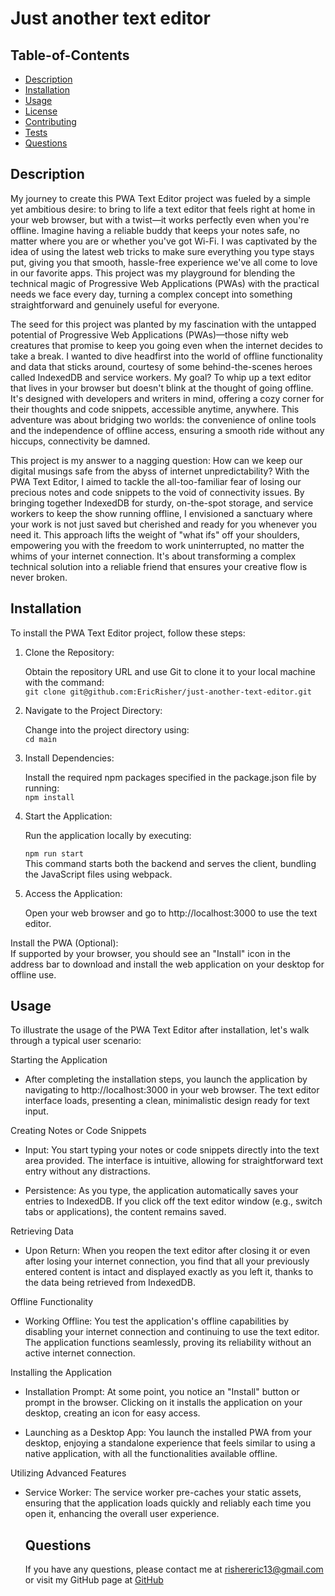 
  # Just another text editor

   ## Table-of-Contents

  * [Description](#description)
  * [Installation](#installation)
  * [Usage](#usage)
  * [License](#license)
  * [Contributing](#contributing)
  * [Tests](#tests)
  * [Questions](#questions)
 

  ## Description
My journey to create this PWA Text Editor project was fueled by a simple yet ambitious desire: to bring to life a text editor that feels right at home in your web browser, but with a twist—it works perfectly even when you're offline. Imagine having a reliable buddy that keeps your notes safe, no matter where you are or whether you've got Wi-Fi. I was captivated by the idea of using the latest web tricks to make sure everything you type stays put, giving you that smooth, hassle-free experience we've all come to love in our favorite apps. This project was my playground for blending the technical magic of Progressive Web Applications (PWAs) with the practical needs we face every day, turning a complex concept into something straightforward and genuinely useful for everyone.  

The seed for this project was planted by my fascination with the untapped potential of Progressive Web Applications (PWAs)—those nifty web creatures that promise to keep you going even when the internet decides to take a break. I wanted to dive headfirst into the world of offline functionality and data that sticks around, courtesy of some behind-the-scenes heroes called IndexedDB and service workers. My goal? To whip up a text editor that lives in your browser but doesn't blink at the thought of going offline. It's designed with developers and writers in mind, offering a cozy corner for their thoughts and code snippets, accessible anytime, anywhere. This adventure was about bridging two worlds: the convenience of online tools and the independence of offline access, ensuring a smooth ride without any hiccups, connectivity be damned.  

This project is my answer to a nagging question: How can we keep our digital musings safe from the abyss of internet unpredictability? With the PWA Text Editor, I aimed to tackle the all-too-familiar fear of losing our precious notes and code snippets to the void of connectivity issues. By bringing together IndexedDB for sturdy, on-the-spot storage, and service workers to keep the show running offline, I envisioned a sanctuary where your work is not just saved but cherished and ready for you whenever you need it. This approach lifts the weight of "what ifs" off your shoulders, empowering you with the freedom to work uninterrupted, no matter the whims of your internet connection. It's about transforming a complex technical solution into a reliable friend that ensures your creative flow is never broken.   

  ## Installation
  To install the PWA Text Editor project, follow these steps:

1. Clone the Repository:

   Obtain the repository URL and use Git to clone it to your local machine with the command:  
   ```git clone git@github.com:EricRisher/just-another-text-editor.git```
2. Navigate to the Project Directory:

   Change into the project directory using:  
   ```cd main```
3. Install Dependencies:

   Install the required npm packages specified in the package.json file by running:  
   ```npm install```  
4. Start the Application:

   Run the application locally by executing:  

   ```npm run start```  
   This command starts both the backend and serves the client, bundling the JavaScript files using webpack.  

5. Access the Application:

   Open your web browser and go to http://localhost:3000 to use the text editor.  
     

Install the PWA (Optional):  
If supported by your browser, you should see an "Install" icon in the address bar to download and install the web application on your desktop for offline use.

  ## Usage
  To illustrate the usage of the PWA Text Editor after installation, let's walk through a typical user scenario:

Starting the Application  

- After completing the installation steps, you launch the application by navigating to http://localhost:3000 in your web browser. The text editor interface loads, presenting a clean, minimalistic design ready for text input.  

Creating Notes or Code Snippets  

- Input: You start typing your notes or code snippets directly into the text area provided. The interface is intuitive, allowing for straightforward text entry without any distractions.

- Persistence: As you type, the application automatically saves your entries to IndexedDB. If you click off the text editor window (e.g., switch tabs or applications), the content remains saved.

Retrieving Data
- Upon Return: When you reopen the text editor after closing it or even after losing your internet connection, you find that all your previously entered content is intact and displayed exactly as you left it, thanks to the data being retrieved from IndexedDB.  

Offline Functionality
- Working Offline: You test the application's offline capabilities by disabling your internet connection and continuing to use the text editor. The application functions seamlessly, proving its reliability without an active internet connection.  

Installing the Application
- Installation Prompt: At some point, you notice an "Install" button or prompt in the browser. Clicking on it installs the application on your desktop, creating an icon for easy access.

- Launching as a Desktop App: You launch the installed PWA from your desktop, enjoying a standalone experience that feels similar to using a native application, with all the functionalities available offline.

Utilizing Advanced Features  

- Service Worker: The service worker pre-caches your static assets, ensuring that the application loads quickly and reliably each time you open it, enhancing the overall user experience.

  ## Questions
  If you have any questions, please contact me at 
  rishereric13@gmail.com
  or visit my GitHub page at
  [GitHub](https://github.com/ericrisher)

